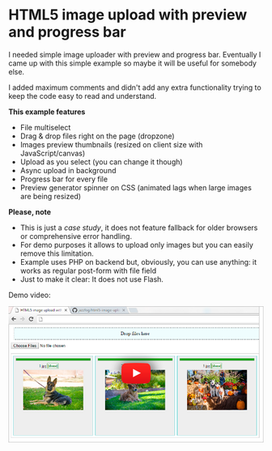 # HTML5 image upload with preview and progress bar

I needed simple image uploader with preview and progress bar.
Eventually I came up with this simple example so maybe it will be useful for somebody else.

I added maximum comments and didn't add any extra functionality trying to keep the code easy to read and understand.

**This example features**

- File multiselect
- Drag & drop files right on the page (dropzone)
- Images preview thumbnails (resized on client size with JavaScript/canvas)
- Upload as you select (you can change it though)
- Async upload in background
- Progress bar for every file
- Preview generator spinner on CSS (animated lags when large images are being resized)

**Please, note**

- This is just a *case study*, it does not feature fallback for older browsers or comprehensive error handling.
- For demo purposes it allows to upload only images but you can easily remove this limitation.
- Example uses PHP on backend but, obviously, you can use anything: it works as regular post-form with file field
- Just to make it clear: It does not use Flash.

Demo video:

[![Html5 upload image with preview and progress bar](resources/video.jpg?raw=true "Html5 upload image with preview and progress bar")](https://www.youtube.com/watch?v=ny5FEKyy50E)
